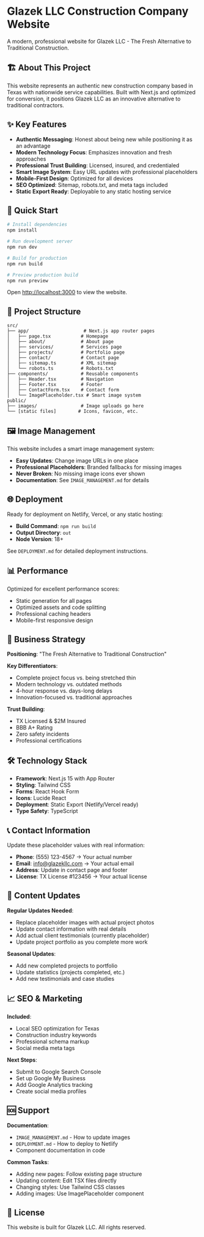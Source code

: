 # Glazek LLC Construction Company Website

A modern, professional website for Glazek LLC - The Fresh Alternative to Traditional Construction.

## 🏗️ About This Project

This website represents an authentic new construction company based in Texas with nationwide service capabilities. Built with Next.js and optimized for conversion, it positions Glazek LLC as an innovative alternative to traditional contractors.

## ✨ Key Features

- **Authentic Messaging**: Honest about being new while positioning it as an advantage
- **Modern Technology Focus**: Emphasizes innovation and fresh approaches
- **Professional Trust Building**: Licensed, insured, and credentialed
- **Smart Image System**: Easy URL updates with professional placeholders
- **Mobile-First Design**: Optimized for all devices
- **SEO Optimized**: Sitemap, robots.txt, and meta tags included
- **Static Export Ready**: Deployable to any static hosting service

## 🚀 Quick Start

```bash
# Install dependencies
npm install

# Run development server
npm run dev

# Build for production
npm run build

# Preview production build
npm run preview
```

Open [http://localhost:3000](http://localhost:3000) to view the website.

## 📁 Project Structure

```
src/
├── app/                    # Next.js app router pages
│   ├── page.tsx           # Homepage
│   ├── about/             # About page
│   ├── services/          # Services page  
│   ├── projects/          # Portfolio page
│   ├── contact/           # Contact page
│   ├── sitemap.ts         # XML sitemap
│   └── robots.ts          # Robots.txt
├── components/            # Reusable components
│   ├── Header.tsx         # Navigation
│   ├── Footer.tsx         # Footer
│   ├── ContactForm.tsx    # Contact form
│   └── ImagePlaceholder.tsx # Smart image system
public/
├── images/                # Image uploads go here
└── [static files]        # Icons, favicon, etc.
```

## 🖼️ Image Management

This website includes a smart image management system:

- **Easy Updates**: Change image URLs in one place
- **Professional Placeholders**: Branded fallbacks for missing images
- **Never Broken**: No missing image icons ever shown
- **Documentation**: See `IMAGE_MANAGEMENT.md` for details

## 🌐 Deployment

Ready for deployment on Netlify, Vercel, or any static hosting:

- **Build Command**: `npm run build`
- **Output Directory**: `out`
- **Node Version**: 18+

See `DEPLOYMENT.md` for detailed deployment instructions.

## 📊 Performance

Optimized for excellent performance scores:
- Static generation for all pages
- Optimized assets and code splitting  
- Professional caching headers
- Mobile-first responsive design

## 🎯 Business Strategy

**Positioning**: "The Fresh Alternative to Traditional Construction"

**Key Differentiators**:
- Complete project focus vs. being stretched thin
- Modern technology vs. outdated methods
- 4-hour response vs. days-long delays  
- Innovation-focused vs. traditional approaches

**Trust Building**:
- TX Licensed & $2M Insured
- BBB A+ Rating
- Zero safety incidents
- Professional certifications

## 🛠️ Technology Stack

- **Framework**: Next.js 15 with App Router
- **Styling**: Tailwind CSS
- **Forms**: React Hook Form  
- **Icons**: Lucide React
- **Deployment**: Static Export (Netlify/Vercel ready)
- **Type Safety**: TypeScript

## 📞 Contact Information

Update these placeholder values with real information:

- **Phone**: (555) 123-4567 → Your actual number
- **Email**: info@glazekllc.com → Your actual email  
- **Address**: Update in contact page and footer
- **License**: TX License #123456 → Your actual license

## 🔄 Content Updates

**Regular Updates Needed**:
- Replace placeholder images with actual project photos
- Update contact information with real details
- Add actual client testimonials (currently placeholder)
- Update project portfolio as you complete more work

**Seasonal Updates**:
- Add new completed projects to portfolio
- Update statistics (projects completed, etc.)
- Add new testimonials and case studies

## 📈 SEO & Marketing

**Included**:
- Local SEO optimization for Texas
- Construction industry keywords
- Professional schema markup
- Social media meta tags

**Next Steps**:
- Submit to Google Search Console
- Set up Google My Business
- Add Google Analytics tracking
- Create social media profiles

## 🆘 Support

**Documentation**:
- `IMAGE_MANAGEMENT.md` - How to update images
- `DEPLOYMENT.md` - How to deploy to Netlify
- Component documentation in code

**Common Tasks**:
- Adding new pages: Follow existing page structure
- Updating content: Edit TSX files directly
- Changing styles: Use Tailwind CSS classes
- Adding images: Use ImagePlaceholder component

## 📄 License

This website is built for Glazek LLC. All rights reserved.